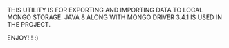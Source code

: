THIS UTILITY IS FOR EXPORTING AND IMPORTING DATA TO LOCAL 
MONGO STORAGE. JAVA 8 ALONG WITH MONGO DRIVER 3.4.1 IS USED
IN THE PROJECT.

ENJOY!!! :)